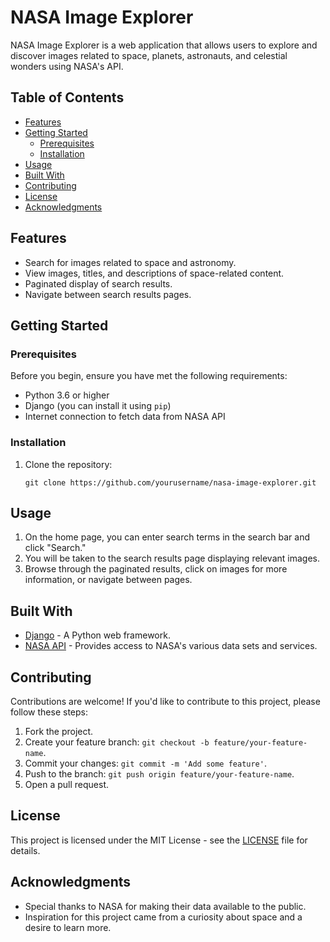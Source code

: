 # NASA Image Explorer

NASA Image Explorer is a web application that allows users to explore and discover images related to space, planets, astronauts, and celestial wonders using NASA's API.

## Table of Contents

- [Features](#features)
- [Getting Started](#getting-started)
  - [Prerequisites](#prerequisites)
  - [Installation](#installation)
- [Usage](#usage)
- [Built With](#built-with)
- [Contributing](#contributing)
- [License](#license)
- [Acknowledgments](#acknowledgments)

## Features

- Search for images related to space and astronomy.
- View images, titles, and descriptions of space-related content.
- Paginated display of search results.
- Navigate between search results pages.

## Getting Started

### Prerequisites

Before you begin, ensure you have met the following requirements:

- Python 3.6 or higher
- Django (you can install it using `pip`)
- Internet connection to fetch data from NASA API

### Installation

1. Clone the repository:

   ```shell
   git clone https://github.com/yourusername/nasa-image-explorer.git

## Usage

1. On the home page, you can enter search terms in the search bar and click "Search."
2. You will be taken to the search results page displaying relevant images.
3. Browse through the paginated results, click on images for more information, or navigate between pages.


## Built With

- [Django](https://www.djangoproject.com/) - A Python web framework.
- [NASA API](https://api.nasa.gov/) - Provides access to NASA's various data sets and services.


## Contributing

Contributions are welcome! If you'd like to contribute to this project, please follow these steps:

1. Fork the project.
2. Create your feature branch: `git checkout -b feature/your-feature-name`.
3. Commit your changes: `git commit -m 'Add some feature'`.
4. Push to the branch: `git push origin feature/your-feature-name`.
5. Open a pull request.

## License

This project is licensed under the MIT License - see the [LICENSE](LICENSE) file for details.


## Acknowledgments

- Special thanks to NASA for making their data available to the public.
- Inspiration for this project came from a curiosity about space and a desire to learn more.

